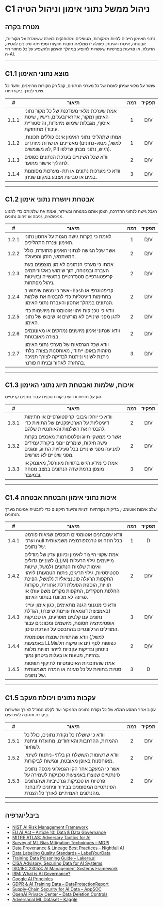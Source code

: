 # C1 ניהול ממשל נתוני אימון וניהול הטיה

## מטרת בקרה

נתוני האימון חייבים להיות ממקורות, מטופלים ומתוחזקים בצורה ששומרת על מקוריות, אבטחה, איכות והגינות. פעולה זו ממלאת חובות חוקיות ומפחיתה סיכונים להטיה, הרעלה, או פגיעות בפרטיות שעשויות להופיע במהלך האימון ולהשפיע על כל מחזור חיי ה-AI.

---

## C1.1 מוצא נתוני האימון

שמור על מלאי שניתן לאמת של כל מערכי הנתונים, קבל רק מקורות מהימנים, ותעד כל שינוי לצורך ביקורתיות.

|   #   | תיאור                                                                                                                                   | רמה | תפקיד |
| :---: | --------------------------------------------------------------------------------------------------------------------------------------- | :-: | :---: |
| 1.1.1 | אמת שערכת מלאי מעודכנת של כל מקור נתוני האימון (מקור, אחראי/בעלים, רישיון, שיטת איסוף, מגבלות שימוש מיועדות, והיסטוריית עיבוד) מתוחזקת. |  1  |  D/V  |
| 1.1.2 | אמתו שתהליכי נתוני האימון אינם כוללים תכונות, מאפיינים או שדות מיותרים (למשל, מטא-נתונים לא משומשים, PII רגיש, נתוני מבחן שדלפו).       |  1  |  D/V  |
| 1.1.3 | וודא שכל השינויים בערכת הנתונים כפופים לתהליך אישור מתועד.                                                                              |  2  |  D/V  |
| 1.1.4 | וודא כי מערכות נתונים או תת-מערכות מסומנות במים או טביעת אצבע במקום שניתן.                                                              |  3  |  D/V  |

---

## C1.2 אבטחת ויושרת נתוני אימון

הגבל גישה לנתוני ההדרכה, הצפן אותם במנוחה ובשידור, ואמת את שלמותם כדי למנוע מניפולציה, גניבה או זיהום נתונים.

|   #   | תיאור                                                                                                                                                | רמה | תפקיד |
| :---: | ---------------------------------------------------------------------------------------------------------------------------------------------------- | :-: | :---: |
| 1.2.1 | לאמת כי בקרות גישה מגנות על אחסון נתוני האימון וצנרת התהליכים.                                                                                       |  1  |  D/V  |
| 1.2.2 | אשר שכל הגישה לנתוני האימון מתועדת, כולל המשתמש, הזמן והפעולה.                                                                                       |  2  |  D/V  |
| 1.2.3 | אמתו כי מערכי הנתונים לאימון מוצפנים בעת העברה ובמנוחה, תוך שימוש באלגוריתמים קריפטוגרפיים סטנדרטיים בתעשייה ובשיטות ניהול מפתחות.</s>               |  2  |  D/V  |
| 1.2.4 | אשר כי נעשה שימוש ב-hash קריפטוגרפי או בחתימות דיגיטליות כדי להבטיח את שלמות הנתונים במהלך אחסון והעברת נתוני האימון.                                |  2  |  D/V  |
| 1.2.5 | וודא כי טכניקות זיהוי אוטומטיות מיושמות כדי להגן מפני שינויים לא מורשים או שיבוש של נתוני האימון.                                                    |  2  |  D/V  |
| 1.2.6 | וודא שנתוני אימון מיושנים נמחקים או מאונונמים בצורה מאובטחת.                                                                                         |  2  |  D/V  |
| 1.2.7 | וודא שכל הגרסאות של מערכי נתוני האימון מזוהות באופן ייחודי, מאוחסנות בצורה בלתי ניתנת לשינוי וניתנות לבדיקה לצורך תמיכה בהחזרה לאחור ובניתוח פורנזי. |  3  |  D/V  |

---

## C1.3 איכות, שלמות ואבטחת תיוג נתוני האימון

הגן על תוויות ודרוש ביקורת טכנית עבור נתונים קריטיים.

|   #   | תיאור                                                                                                                                                   | רמה | תפקיד |
| :---: | ------------------------------------------------------------------------------------------------------------------------------------------------------- | :-: | :---: |
| 1.3.1 | וודא כי יוחלו גיבובי קריפטוגרפיים או חתימות דיגיטליות על הארטיפקטים של התוויות כדי להבטיח את השלמות והאותנטיות שלהם.                                    |  2  |  D/V  |
| 1.3.2 | אשר כי ממשקי תיוג ופלטפורמות מאכפים בקרות גישה חזקות, שומרים יומני ביקורת עמידים למניעה מפני שינויים בכל פעילויות התיוג, ומגנים מפני שינויים לא מורשים. |  2  |  D/V  |
| 1.3.3 | אמת כי מידע רגיש בתוויות מעורפל, מאונמק או מוצפן ברמת שדה הנתונים במצב מנוחה ובמעבר.                                                                    |  3  |  D/V  |

---

## C1.4 איכות נתוני אימון והבטחת אבטחה

שלב אימות אוטומטי, בדיקות נקודתיות ידניות ותיעוד תיקונים כדי להבטיח אמינות מערך הנתונים.

|   #   | תיאור                                                                                                                                                                                                                                                                                                                         | רמה | תפקיד |
| :---: | ----------------------------------------------------------------------------------------------------------------------------------------------------------------------------------------------------------------------------------------------------------------------------------------------------------------------------- | :-: | :---: |
| 1.4.1 | וודא שמבחנים אוטומטיים תופסים שגיאות פורמט וערכי null בכל הזנה או טרנספורמציה משמעותית של נתונים.                                                                                                                                                                                                                             |  1  |   D   |
| 1.4.2 | אמת שקווי הייצור לאימון וכיוונון עדין של מודלים לשוניים גדולים (LLM) מיישמים גילוי הרעלות ואימות שלמות הנתונים (למשל, שיטות סטטיסטיות, גילוי חריגים, ניתוח הטמעות) לזיהוי התקפות הרעלה פוטנציאליות (למשל, הפיכת תוויות, הוספת הפעלת דלת אחורית, פקודות החלפת תפקידים, התקפות מקרים משפיעות) או פגיעה לא מכוונת בנתוני האימון. |  2  |  D/V  |
| 1.4.3 | וודא כי מנגנוני הגנה מתאימים, כגון אימון עוייני (באמצעות דוגמאות עויינות שיוצרו), הגדלת נתונים עם קלטים מופרעים, או טכניקות אופטימיזציה חסונות, מיושמים ומכווננים עבור המודלים הרלוונטיים בהתבסס על הערכת סיכון.                                                                                                              |  3  |  D/V  |
| 1.4.4 | וודא שהתוויות שנוצרו אוטומטית (למשל, באמצעות LLMים או פיקוח חלש) כפופות לסף ביטחון ובדיקות עקביות לזיהוי תוויות מלוות בהזיות, מטעות או בעלות ביטחון נמוך.                                                                                                                                                                     |  2  |  D/V  |
| 1.4.5 | אמת שהתוכניות האוטומטיות לתיקוף תופסות סטיות בתוויות על כל טעינה או המרה משמעותית של נתונים.                                                                                                                                                                                                                                  |  3  |   D   |

---

## C1.5 עקבות נתונים ויכולת מעקב

עקוב אחר המסע המלא של כל נקודת נתונים מהמקור ועד לקלט המודל לצורך אפשרות ביקורת ותגובה לאירועים.

|   #   | תיאור                                                                                                                                                                                                | רמה | תפקיד |
| :---: | ---------------------------------------------------------------------------------------------------------------------------------------------------------------------------------------------------- | :-: | :---: |
| 1.5.1 | וודא כי שושלת כל נקודת נתונים, כולל כל ההמרות, ההרחבות והאיחודים, מתועדת וניתנת לשחזור.                                                                                                              |  2  |  D/V  |
| 1.5.2 | וודא שרשומות השושלת הן בלתי-ניתנות לשינוי, מאוחסנות באופן מאובטח, ונגישות לביקורות.                                                                                                                  |  2  |  D/V  |
| 1.5.3 | אשר כי המעקב אחר הקו הגנאלוגי מכסה נתונים סינתטיים שנוצרו באמצעות טכניקות לשמירה על פרטיות או טכניקות גנרטיביות ושהנתונים הסינתטיים המסומנים בבירור וניתנים להבחנה מהנתונים האמיתיים לאורך כל הצנרת. |  2  |  D/V  |

---

## ביבליוגרפיה

* [NIST AI Risk Management Framework](https://www.nist.gov/itl/ai-risk-management-framework)
* [EU AI Act – Article 10: Data & Data Governance](https://artificialintelligenceact.eu/article/10/)
* [MITRE ATLAS: Adversary Tactics for AI](https://atlas.mitre.org/)
* [Survey of ML Bias Mitigation Techniques – MDPI](https://www.mdpi.com/2673-6470/4/1/1)
* [Data Provenance & Lineage Best Practices – Nightfall AI](https://www.nightfall.ai/ai-security-101/data-provenance-and-lineage)
* [Data Labeling Quality Standards – LabelYourData](https://labelyourdata.com/articles/data-labeling-quality-and-how-to-measure-it)
* [Training Data Poisoning Guide – Lakera.ai](https://www.lakera.ai/blog/training-data-poisoning)
* [CISA Advisory: Securing Data for AI Systems](https://www.cisa.gov/news-events/cybersecurity-advisories/aa25-142a)
* [ISO/IEC 23053: AI Management Systems Framework](https://www.iso.org/sectors/it-technologies/ai)
* [IBM: What is AI Governance?](https://www.ibm.com/think/topics/ai-governance)
* [Google AI Principles](https://ai.google/principles/)
* [GDPR & AI Training Data – DataProtectionReport](https://www.dataprotectionreport.com/2024/08/recent-regulatory-developments-in-training-artificial-intelligence-ai-models-under-the-gdpr/)
* [Supply-Chain Security for AI Data – AppSOC](https://www.appsoc.com/blog/ai-is-the-new-frontier-of-supply-chain-security)
* [OpenAI Privacy Center – Data Deletion Controls](https://privacy.openai.com/policies?modal=take-control)
* [Adversarial ML Dataset – Kaggle](https://www.kaggle.com/datasets/cnrieiit/adversarial-machine-learning-dataset)

